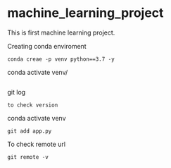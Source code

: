 # machine_learning_project
This is first machine learning project.

Creating conda enviroment
```
conda creae -p venv python==3.7 -y
```
conda activate venv/
```
```
git log
```
to check version

```
conda activate venv
```
git add app.py
```
To check remote url 
```
git remote -v
```


